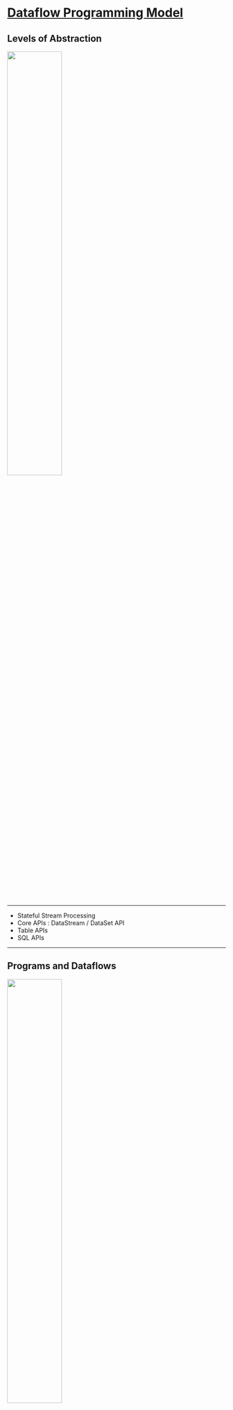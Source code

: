 
# [Dataflow Programming Model](https://ci.apache.org/projects/flink/flink-docs-release-1.9/concepts/programming-model.html#dataflow-programming-model)
 

## Levels of Abstraction
<img src="https://ci.apache.org/projects/flink/flink-docs-release-1.9/fig/levels_of_abstraction.svg" width="50%"  >

***
- Stateful Stream Processing
- Core APIs : DataStream / DataSet API 
- Table APIs
- SQL APIs
***

## Programs and Dataflows
<img src="https://ci.apache.org/projects/flink/flink-docs-release-1.9/fig/program_dataflow.svg" width="50%" >

 streams 和 transformations是flink程序的基本构建块（值得注意的是：在 DataSet API中使用的 DataSets其内部也是streams，）。从概念上将，流就是数据记录的流（可能永无止境），
 transformation 就是一种将一个或多个stream作为输入并输出一个或多个输出的操作（operator）。flink程序在运行的时候会被映射成streams 和 transformation operators的 streaming dataflows。
 每个dataflow 以一个或多个source开始，并以一个或多个sink结束。dataflows 有点类似于DAG图。
 通常，程序中的 transformations 和dataflow中的operators是一一对应的，然后，有时候，一个transformations可能包含多个transformations operator。
 Sources and sinks are documented in the [streaming connectors](https://ci.apache.org/projects/flink/flink-docs-release-1.9/dev/connectors/index.html) 
 and [batch connectors](https://ci.apache.org/projects/flink/flink-docs-release-1.9/dev/batch/connectors.html) docs. Transformations are documented in 
 [DataStream operators](https://ci.apache.org/projects/flink/flink-docs-release-1.9/dev/stream/operators/index.html) 
 and [DataSet transformations](https://ci.apache.org/projects/flink/flink-docs-release-1.9/dev/batch/dataset_transformations.html).


***
## Parallel Dataflows
<img src="https://ci.apache.org/projects/flink/flink-docs-release-1.9/fig/parallel_dataflow.svg" width="50%" >

flink 程序本质上也是并行和分布式的。在程序执行期间，每个stream 会有一个或多个stream partition，每个operator也会有一个或多个operator subtask。这些 operator subtasks之间相互独立，
并且在不同的线程（thread）中执行，甚至可能会在不同的机器或者容器中执行。
程序中  operator subtasks的数量就是 operator 的并行度。stream 的并行度是其产生operator 的并行度。同一个程序不同的算子（operator）可能会有不同的并行度。
- 一些概念
   - stream partitions
   - operator subtasks
   - parallelism 

- Streams pattern  between two operators 
   - One-to-one streams （例如：上图中Source 和map()算子之间的 stream）保持着元素之间的分区和顺序。也就是说map()算子的subtask[1] 和source算子的 subtask[1]中 保持着相同的顺序的相同元素。
  
   - Redistributing streams（如上图中 map() 和 keyBy/window 以及keyBy/window 和 Sink之间的stream）会改变stream的分区。每个subtask 根据所选择的transformation 算子将数据发送到
   不同的subtask中。诸如：keyBy()(根据key的hash值重分区)，broadcast(),rebalance()(随机重分区)。在重新分配交换（redistribution exchange）中元素之间的顺序仅保留在每对发送和接收
   的subtask中（ 例如：map()的subtask[1] 和keyBy/window的subtask[2]) // TODO
   
   
   
## Windows 

流和批处理的聚合事件时有区别的。例如：在stream中，由于stream一般无限（无界的），计算所有的元素是不现实的。相反，stream的聚合（count,sum等）可以由window 限制范围，
比如："求最近5分钟的count "或者“求最近100条元素的和(sum)”

窗口可以由事件时间驱动（每30秒）也可以由事件驱动（每100条记录）。通常可以区分不同类型的窗口，例如：滚动窗口（无重叠），滑动窗口（有重叠），和session窗口（）
<img src="https://ci.apache.org/projects/flink/flink-docs-release-1.9/fig/windows.svg" width="60%" bgcolor="white" >

More window examples can be found in this blog post. More details are in the window docs.


##Time





## Stateful Operations





## Checkpoints for Fault Tolerance




## Batch on Streaming









